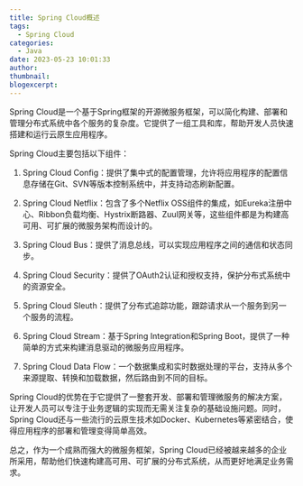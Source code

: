 ```yaml
---
title: Spring Cloud概述
tags:
  - Spring Cloud
categories:
  - Java
date: 2023-05-23 10:01:33
author:
thumbnail:
blogexcerpt:
---
```

Spring Cloud是一个基于Spring框架的开源微服务框架，可以简化构建、部署和管理分布式系统中各个服务的复杂度。它提供了一组工具和库，帮助开发人员快速搭建和运行云原生应用程序。

Spring Cloud主要包括以下组件：

1. Spring Cloud Config：提供了集中式的配置管理，允许将应用程序的配置信息存储在Git、SVN等版本控制系统中，并支持动态刷新配置。

2. Spring Cloud Netflix：包含了多个Netflix OSS组件的集成，如Eureka注册中心、Ribbon负载均衡、Hystrix断路器、Zuul网关等，这些组件都是为构建高可用、可扩展的微服务架构而设计的。

3. Spring Cloud Bus：提供了消息总线，可以实现应用程序之间的通信和状态同步。

4. Spring Cloud Security：提供了OAuth2认证和授权支持，保护分布式系统中的资源安全。

5. Spring Cloud Sleuth：提供了分布式追踪功能，跟踪请求从一个服务到另一个服务的流程。

6. Spring Cloud Stream：基于Spring Integration和Spring Boot，提供了一种简单的方式来构建消息驱动的微服务应用程序。

7. Spring Cloud Data Flow：一个数据集成和实时数据处理的平台，支持从多个来源提取、转换和加载数据，然后路由到不同的目标。

Spring Cloud的优势在于它提供了一整套开发、部署和管理微服务的解决方案，让开发人员可以专注于业务逻辑的实现而无需关注复杂的基础设施问题。同时，Spring Cloud还与一些流行的云原生技术如Docker、Kubernetes等紧密结合，使得应用程序的部署和管理变得简单高效。

总之，作为一个成熟而强大的微服务框架，Spring Cloud已经被越来越多的企业所采用，帮助他们快速构建高可用、可扩展的分布式系统，从而更好地满足业务需求。
